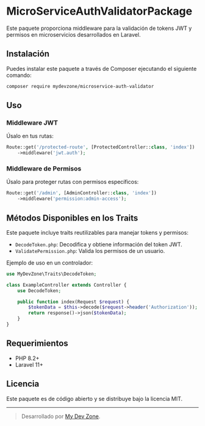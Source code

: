 # MicroServiceAuthValidatorPackage

Este paquete proporciona middleware para la validación de tokens JWT y permisos en microservicios desarrollados en Laravel.

## Instalación

Puedes instalar este paquete a través de Composer ejecutando el siguiente comando:

```sh
composer require mydevzone/microservice-auth-validator
```
<!-- 
## Configuración

Después de instalar el paquete, Laravel detectará automáticamente el `JwtAuthServiceProvider`. Sin embargo, si necesitas registrarlo manualmente, agrégalo en `config/app.php` dentro de la sección `providers`:

```php
'providers' => [
    MyDevZone\Providers\JwtAuthServiceProvider::class,
],
```

### Publicación de Configuración (Opcional)

Si deseas modificar la configuración del paquete, puedes publicarla con:

```sh
php artisan vendor:publish --tag=microservice-auth-validator-config
```

Esto creará un archivo en `config/microservice-auth.php` donde puedes ajustar los valores según tus necesidades. -->

## Uso

### Middleware JWT

Úsalo en tus rutas:

```php
Route::get('/protected-route', [ProtectedController::class, 'index'])
    ->middleware('jwt.auth');
```

### Middleware de Permisos

Úsalo para proteger rutas con permisos específicos:

```php
Route::get('/admin', [AdminController::class, 'index'])
    ->middleware('permission:admin-access');
```

## Métodos Disponibles en los Traits

Este paquete incluye traits reutilizables para manejar tokens y permisos:

- `DecodeToken.php`: Decodifica y obtiene información del token JWT.
- `ValidatePermission.php`: Valida los permisos de un usuario.

Ejemplo de uso en un controlador:

```php
use MyDevZone\Traits\DecodeToken;

class ExampleController extends Controller {
    use DecodeToken;

    public function index(Request $request) {
        $tokenData = $this->decode($request->header('Authorization'));
        return response()->json($tokenData);
    }
}
```

## Requerimientos

- PHP 8.2+
- Laravel 11+

## Licencia

Este paquete es de código abierto y se distribuye bajo la licencia MIT.

---

> Desarrollado por [My Dev Zone](https://github.com/MyDevZone).

